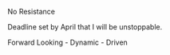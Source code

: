 No Resistance

Deadline set by April that I will be unstoppable.

Forward Looking - Dynamic - Driven